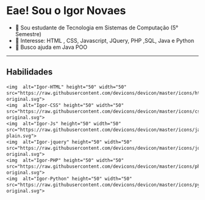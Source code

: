 # Eae! Sou o Igor Novaes 



- 🌱 Sou estudante de Tecnologia em Sistemas de Computação (5° Semestre)
- 🚀 Interesse: HTML , CSS, Javascript, JQuery, PHP ,SQL, Java e Python
- 🤔 Busco ajuda em Java POO 

<hr>

## Habilidades
  
  <div style="display: inline_block">
  
    <img  alt="Igor-HTML" height="50" width="50" src="https://raw.githubusercontent.com/devicons/devicon/master/icons/html5/html5-original.svg">
    <img  alt="Igor-CSS" height="50" width="50" src="https://raw.githubusercontent.com/devicons/devicon/master/icons/css3/css3-original.svg">
    <img  alt="Igor-Js" height="50" width="50" src="https://raw.githubusercontent.com/devicons/devicon/master/icons/javascript/javascript-plain.svg">
    <img  alt="Igor-jquery" height="50" width="50" src="https://raw.githubusercontent.com/devicons/devicon/master/icons/jquery/jquery-original.svg">
    <img  alt="Igor-PHP" height="50" width="50" src="https://raw.githubusercontent.com/devicons/devicon/master/icons/php/php-original.svg">
    <img  alt="Igor-Python" height="50" width="50" src="https://raw.githubusercontent.com/devicons/devicon/master/icons/python/python-original.svg">
    
  </div>
  
  
 

   




